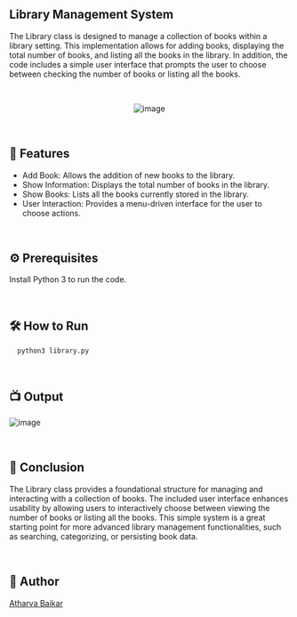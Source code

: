 
## Library Management System

The Library class is designed to manage a collection of books within a library setting. 
This implementation allows for adding books, displaying the total number of books, and listing all the books in the library. 
In addition, the code includes a simple user interface that prompts the user to choose between checking the number of books or listing all the books.

<br>

<p align="center">
  <img src="https://github.com/user-attachments/assets/01219c98-f2de-4f84-a3bb-d5677046dd6b" alt="image">
</p>

<br>

## 🌟 Features

- Add Book: Allows the addition of new books to the library.
- Show Information: Displays the total number of books in the library.
- Show Books: Lists all the books currently stored in the library.
- User Interaction: Provides a menu-driven interface for the user to choose actions.

<br>

## ⚙️ Prerequisites

Install Python 3 to run the code.

<br>

## 🛠️ How to Run

```python3
  python3 library.py
```

<br>

## 📺 Output

![image](https://github.com/user-attachments/assets/75480617-9699-43f1-af6d-b003f96bbfe1)

<br>

## 📜 Conclusion

The Library class provides a foundational structure for managing and interacting with a collection of books. 
The included user interface enhances usability by allowing users to interactively choose between viewing the number of books or listing all the books. 
This simple system is a great starting point for more advanced library management functionalities, such as searching, categorizing, or persisting book data.

<br>

## 🤖 Author
[Atharva Baikar](https://github.com/DarkGuardian641)
